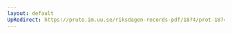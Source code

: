 ```yaml
---
layout: default
UpRedirect: https://pruto.im.uu.se/riksdagen-records-pdf/1874/prot-1874--fk--430/prot-1874--fk--430_001.pdf
---
```

